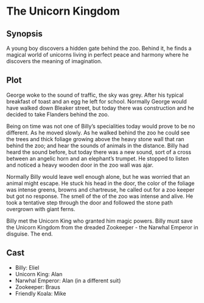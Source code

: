 # The Unicorn Kingdom

## Synopsis

A young boy discovers a hidden gate behind the zoo.
Behind it, he finds a magical world of unicorns living in perfect peace and harmony where he discovers the meaning of imagination.

## Plot

George woke to the sound of traffic, the sky was grey.
After his typical breakfast of toast and an egg he left for school.
Normally George would have walked down Bleaker street, but today there was construction and he decided to take Flanders behind the zoo.

Being on time was not one of Billy’s specialities today would prove to be no different.
As he moved slowly.
As he walked behind the zoo he could see the trees and thick foliage growing above the heavy stone wall that ran behind the zoo; and hear the sounds of animals in the distance.
Billy had heard the sound before, but today there was a new sound, sort of a cross between an angelic horn and an elephant’s trumpet.
He stopped to listen and noticed a heavy wooden door in the zoo wall was ajar.

Normally Billy would leave well enough alone, but he was worried that an animal might escape.
He stuck his head in the door, the color of the foliage was intense greens, browns and chartreuse, he called out for a zoo keeper but got no response.
The smell of the of the zoo was intense and alive.
He took a tentative step through the door and followed the stone path overgrown with giant ferns.

Billy met the Unicorn King who granted him magic powers.
Billy must save the Unicorn Kingdom from the dreaded Zookeeper - the Narwhal Emperor in disguise.
The end.

## Cast

* Billy: Eliel
* Unicorn King: Alan
* Narwhal Emperor: Alan (in a different suit)
* Zookeeper: Braus
* Friendly Koala: Mike
